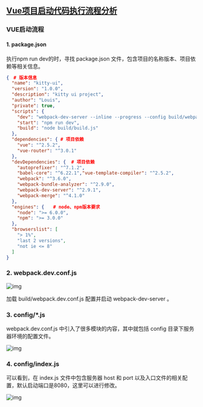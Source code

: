## [Vue项目启动代码执行流程分析](https://my.oschina.net/u/4410805/blog/3391364)

### VUE启动流程

#### 1. package.json

执行npm run dev的时，寻找 package.json 文件，包含项目的名称版本、项目依赖等相关信息。

```json
{　# 版本信息
  "name": "kitty-ui",
  "version": "1.0.0",
  "description": "kitty ui project",
  "author": "Louis",
  "private": true,
  "scripts": {
    "dev": "webpack-dev-server --inline --progress --config build/webpack.dev.conf.js",
    "start": "npm run dev",
    "build": "node build/build.js"
  },
  "dependencies": { # 项目依赖
    "vue": "^2.5.2",
    "vue-router": "^3.0.1"
  },
  "devDependencies": {  # 项目依赖
    "autoprefixer": "^7.1.2",
    "babel-core": "^6.22.1","vue-template-compiler": "^2.5.2",
    "webpack": "^3.6.0",
    "webpack-bundle-analyzer": "^2.9.0",
    "webpack-dev-server": "^2.9.1",
    "webpack-merge": "^4.1.0"
  },
  "engines": {　　# node、npm版本要求
    "node": ">= 6.0.0",
    "npm": ">= 3.0.0"
  },
  "browserslist": [
    "> 1%",
    "last 2 versions",
    "not ie <= 8"
  ]
}
```

### 2. webpack.dev.conf.js

![img](D:\笔记\media\616891-20180817144307679-525629868.png) 

加载 build/webpack.dev.conf.js 配置并启动 webpack-dev-server 。

### 3. config/*.js

 webpack.dev.conf.js 中引入了很多模块的内容，其中就包括 config 目录下服务器环境的配置文件。

![img](D:\笔记\media\616891-20180817144812448-1629632495.png) 



### 4. config/index.js

可以看到，在 index.js 文件中包含服务器 host 和 port 以及入口文件的相关配置，默认启动端口是8080，这里可以进行修改。

 ![img](D:\笔记\media\ff202cf3d88f16821e2cb9f7bad8646bb72.png)